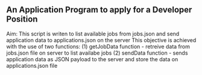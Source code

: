 ## An Application Program to apply for a Developer Position

Aim: This script is writen to list available jobs from jobs.json and send application data to applications.json on the server
This objective is achieved with the use of two functions:
(1) getJobData function - retreive data from jobs.json file on server to list availabe jobs 
(2) sendData function - sends application data as JSON payload to the server and store the data on applications.json file 
